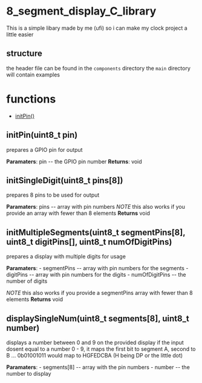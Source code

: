 # 8_segment_display_C_library

This is a simple libary made by me (ufi) so i can make my clock project a little easier

## structure
the header file can be found in the `components` directory 
the `main` directory will contain examples

# functions

- [initPin()](#initPin(uint8_t-pin))

## initPin(uint8_t pin)

prepares a GPIO pin for output

**Paramaters**: pin -- the GPIO pin number 
**Returns**: void

## initSingleDigit(uint8_t pins[8])

prepares 8 pins to be used for output 

**Paramaters**: pins -- array with pin numbers
*NOTE* this also works if you provide an array with fewer than 8 elements
**Returns** void

## initMultipleSegments(uint8_t segmentPins[8], uint8_t digitPins[], uint8_t numOfDigitPins)

prepares a display with multiple digits for usage

**Paramaters**: - segmentPins -- array with pin numbers for the segments
                - digitPins -- array with pin numbers for the digits
                - numOfDigitPins -- the number of digits

*NOTE* this also works if you provide a segmentPins array with fewer than 8 elements
**Returns** void


## displaySingleNum(uint8_t segments[8], uint8_t number)
displays a number between 0 and 9 on the provided display 
if the input dosent equal to a number 0 - 9, it maps the first bit to segment A, second to B ...
0b01001011 would map to HGFEDCBA (H being DP or the little dot)

**Paramaters**: - segments[8] -- array with the pin numbers
                - number -- the number to display




